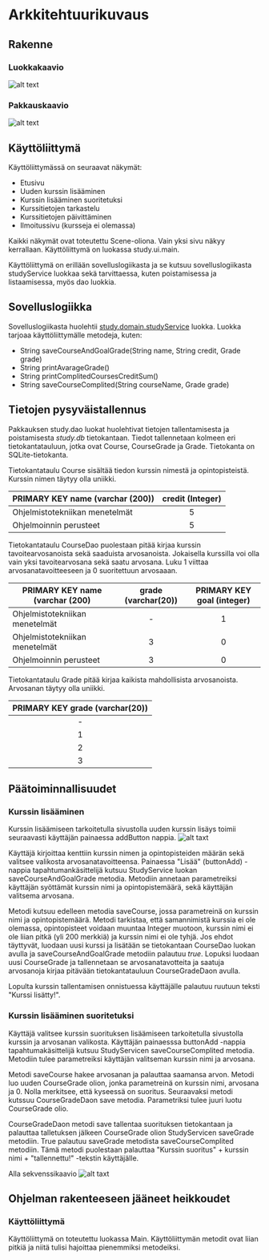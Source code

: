 # Arkkitehtuurikuvaus
## Rakenne
### Luokkakaavio

![alt text](https://github.com/ellikarvonen/otm-harjoitustyo/blob/master/harjoitustyo/dokumentaatio/opinnot_luokkakaavio.png)

### Pakkauskaavio

![alt text](https://github.com/ellikarvonen/otm-harjoitustyo/blob/master/harjoitustyo/dokumentaatio/pakkauskaavio.png)

## Käyttöliittymä
Käyttöliittymässä on seuraavat näkymät:

- Etusivu
- Uuden kurssin lisääminen
- Kurssin lisääminen suoritetuksi
- Kurssitietojen tarkastelu
- Kurssitietojen päivittäminen
- Ilmoitussivu (kursseja ei olemassa)

Kaikki näkymät ovat toteutettu Scene-oliona. Vain yksi sivu näkyy kerrallaan. Käyttöliittymä on luokassa study.ui.main.

Käyttöliittymä on erillään sovelluslogiikasta ja se kutsuu sovelluslogiikasta studyService luokkaa sekä tarvittaessa, kuten poistamisessa ja listaamisessa, myös dao luokkia.

## Sovelluslogiikka

Sovelluslogiikasta huolehtii [study.domain.studyService](https://github.com/ellikarvonen/otm-harjoitustyo/blob/master/harjoitustyo/Opinnot/src/main/java/study/domain/StudyService.java) luokka. Luokka tarjoaa käyttöliittymälle metodeja, kuten:
- String saveCourseAndGoalGrade(String name, String credit, Grade grade)
- String printAvarageGrade()
- String printComplitedCoursesCreditSum()
- String saveCourseComplited(String courseName, Grade grade)

## Tietojen pysyväistallennus

Pakkauksen study.dao luokat huolehtivat tietojen tallentamisesta ja poistamisesta *study.db* tietokantaan. Tiedot tallennetaan kolmeen eri tietokantatauluun, jotka ovat Course, CourseGrade ja Grade. Tietokanta on SQLite-tietokanta.

Tietokantataulu Course sisältää tiedon kurssin nimestä ja opintopisteistä. Kurssin nimen täytyy olla uniikki.

|PRIMARY KEY name (varchar (200)) | credit (Integer) |
|-----------------------------|:--------------------------:|
| Ohjelmistotekniikan menetelmät | 5 |
| Ohjelmoinnin perusteet | 5 | 

Tietokantataulu CourseDao puolestaan pitää kirjaa kurssin tavoitearvosanoista sekä saaduista arvosanoista. Jokaisella kurssilla voi olla vain yksi tavoitearvosana sekä saatu arvosana. Luku 1 viittaa arvosanatavoitteeseen ja 0 suoritettuun arvosaaan.

|PRIMARY KEY name (varchar (200) | grade (varchar(20)) | PRIMARY KEY goal (integer)  |
|-----------------------------|:--------------------------:|:--------:|
| Ohjelmistotekniikan menetelmät | - | 1 |
| Ohjelmistotekniikan menetelmät | 3 | 0 |
| Ohjelmoinnin perusteet | 3 | 0 | 

Tietokantataulu Grade pitää kirjaa kaikista mahdollisista arvosanoista. Arvosanan täytyy olla uniikki.

|PRIMARY KEY grade (varchar(20)) |
|:-----------------------------:|
| - |
| 1 |
| 2 |
| 3 |

## Päätoiminnallisuudet

### Kurssin lisääminen
Kurssin lisäämiseen tarkoitetulla sivustolla uuden kurssin lisäys toimii seuraavasti käyttäjän painaessa addButton nappia.
![alt taxt](https://github.com/ellikarvonen/otm-harjoitustyo/blob/master/harjoitustyo/dokumentaatio/sekvenssi_kurssinlisays.png)

Käyttäjä kirjoittaa kenttiin kurssin nimen ja opintopisteiden määrän sekä valitsee valikosta arvosanatavoitteensa. Painaessa "Lisää" (buttonAdd) -nappia tapahtumankäsittelijä kutsuu StudyService luokan saveCourseAndGoalGrade metodia. Metodiin annetaan parametreiksi käyttäjän syöttämät kurssin nimi ja opintopistemäärä, sekä käyttäjän valitsema arvosana. 

Metodi kutsuu edelleen metodia saveCourse, jossa parametreinä on kurssin nimi ja opintopistemäärä. Metodi tarkistaa, että samannimistä kurssia ei ole olemassa, opintopisteet voidaan muuntaa Integer muotoon, kurssin nimi ei ole liian pitkä (yli 200 merkkiä) ja kurssin nimi ei ole tyhjä. Jos ehdot täyttyvät, luodaan uusi kurssi ja lisätään se tietokantaan CourseDao luokan avulla ja saveCourseAndGoalGrade metodiin palautuu *true*. Lopuksi luodaan uusi CourseGrade ja tallennetaan se arvosanatavotteita ja saatuja arvosanoja kirjaa pitävään tietokantatauluun CourseGradeDaon avulla. 

Lopulta kurssin tallentamisen onnistuessa käyttäjälle palautuu ruutuun teksti "Kurssi lisätty!".

### Kurssin lisääminen suoritetuksi
Käyttäjä valitsee kurssin suorituksen lisäämiseen tarkoitetulla sivustolla kurssin ja arvosanan valikosta. Käyttäjän painaesssa buttonAdd -nappia tapahtumakäsittelijä kutsuu StudyServicen saveCourseComplited metodia. Metodiin tulee parametreiksi käyttäjän valitseman kurssin nimi ja arvosana.

Metodi saveCourse hakee arvosanan ja palauttaa saamansa arvon. Metodi luo uuden CourseGrade olion, jonka parametreinä on kurssin nimi, arvosana ja 0. Nolla merkitsee, että kyseessä on suoritus. Seuraavaksi metodi kutssuu CourseGradeDaon save metodia. Parametriksi tulee juuri luotu CourseGrade olio.

CourseGradeDaon metodi save tallentaa suorituksen tietokantaan ja palauttaa talletuksen jälkeen CourseGrade olion StudyServicen saveGrade metodiin. True palautuu saveGrade metodista saveCourseComplited metodiin. Tämä metodi puolestaan palauttaa "Kurssin suoritus" + kurssin nimi + "tallennettu!" -tekstin käyttäjälle.

Alla sekvenssikaavio 
![alt taxt](https://github.com/ellikarvonen/otm-harjoitustyo/blob/master/harjoitustyo/dokumentaatio/suoritus_sekvennssi.png)

## Ohjelman rakenteeseen jääneet heikkoudet

### Käyttöliittymä
Käyttöliittymä on toteutettu luokassa Main. Käyttöliittymän metodit ovat liian pitkiä ja niitä tulisi hajoittaa pienemmiksi metodeiksi.
